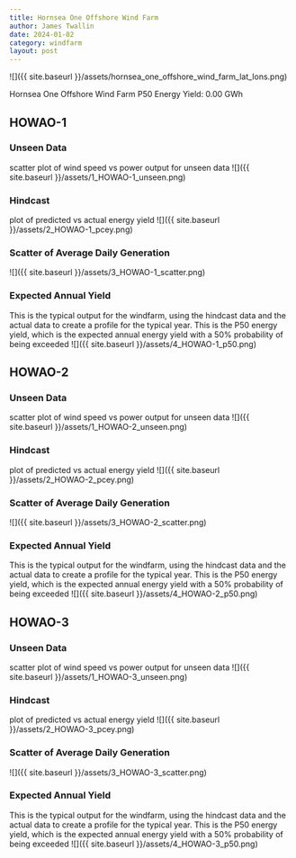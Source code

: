 ```yaml
---
title: Hornsea One Offshore Wind Farm
author: James Twallin
date: 2024-01-02
category: windfarm
layout: post
---
```

![]({{ site.baseurl }}/assets/hornsea_one_offshore_wind_farm_lat_lons.png)

Hornsea One Offshore Wind Farm P50 Energy Yield: 0.00 GWh

HOWAO-1
-------------
### Unseen Data 
scatter plot of wind speed vs power output for unseen data
![]({{ site.baseurl }}/assets/1_HOWAO-1_unseen.png)
### Hindcast 
plot of predicted vs actual energy yield
![]({{ site.baseurl }}/assets/2_HOWAO-1_pcey.png)
### Scatter of Average Daily Generation 

![]({{ site.baseurl }}/assets/3_HOWAO-1_scatter.png)
### Expected Annual Yield 
This is the typical output for the windfarm, using the hindcast data and the actual data to create a profile for the typical year. This is the P50 energy yield, which is the expected annual energy yield with a 50% probability of being exceeded
![]({{ site.baseurl }}/assets/4_HOWAO-1_p50.png)

HOWAO-2
-------------
### Unseen Data 
scatter plot of wind speed vs power output for unseen data
![]({{ site.baseurl }}/assets/1_HOWAO-2_unseen.png)
### Hindcast 
plot of predicted vs actual energy yield
![]({{ site.baseurl }}/assets/2_HOWAO-2_pcey.png)
### Scatter of Average Daily Generation 

![]({{ site.baseurl }}/assets/3_HOWAO-2_scatter.png)
### Expected Annual Yield 
This is the typical output for the windfarm, using the hindcast data and the actual data to create a profile for the typical year. This is the P50 energy yield, which is the expected annual energy yield with a 50% probability of being exceeded
![]({{ site.baseurl }}/assets/4_HOWAO-2_p50.png)

HOWAO-3
-------------
### Unseen Data 
scatter plot of wind speed vs power output for unseen data
![]({{ site.baseurl }}/assets/1_HOWAO-3_unseen.png)
### Hindcast 
plot of predicted vs actual energy yield
![]({{ site.baseurl }}/assets/2_HOWAO-3_pcey.png)
### Scatter of Average Daily Generation 

![]({{ site.baseurl }}/assets/3_HOWAO-3_scatter.png)
### Expected Annual Yield 
This is the typical output for the windfarm, using the hindcast data and the actual data to create a profile for the typical year. This is the P50 energy yield, which is the expected annual energy yield with a 50% probability of being exceeded
![]({{ site.baseurl }}/assets/4_HOWAO-3_p50.png)

